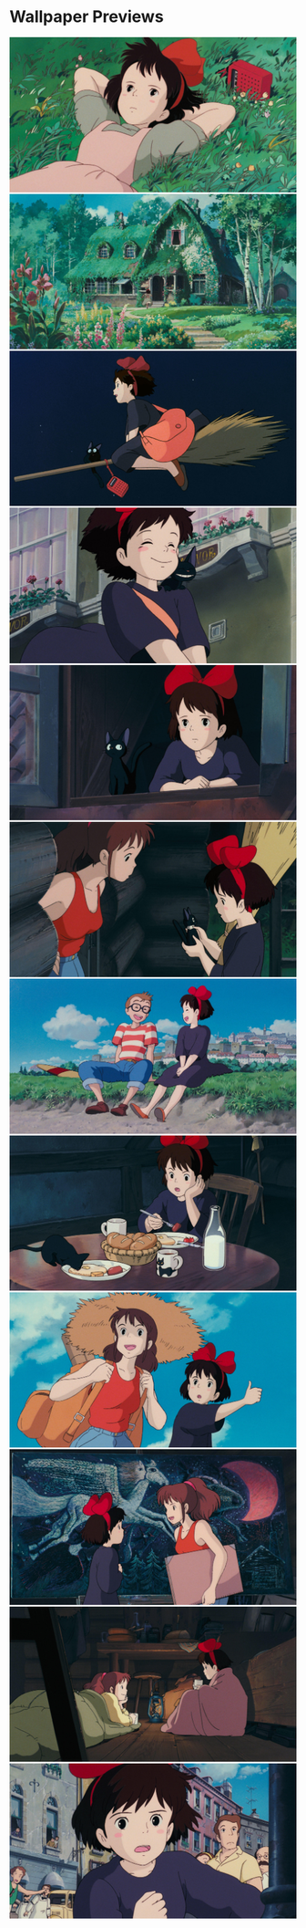 # Wallpaper Previews

<img src="001-majo.png" alt=""/>
<img src="002-majo.png" alt=""/>
<img src="003-majo.png" alt=""/>
<img src="004-majo.png" alt=""/>
<img src="005-majo.png" alt=""/>
<img src="006-majo.png" alt=""/>
<img src="007-majo.png" alt=""/>
<img src="008-majo.png" alt=""/>
<img src="009-majo.png" alt=""/>
<img src="010-majo.png" alt=""/>
<img src="011-majo.png" alt=""/>
<img src="012-majo.png" alt=""/>
